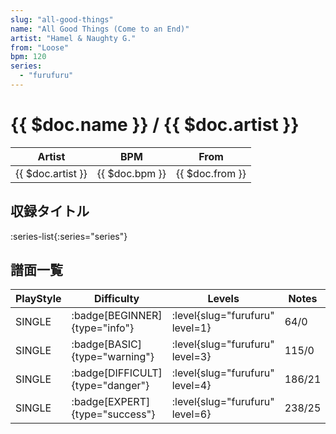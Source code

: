 ```yaml
---
slug: "all-good-things"
name: "All Good Things (Come to an End)"
artist: "Hamel & Naughty G."
from: "Loose"
bpm: 120
series:
  - "furufuru"
---
```


# {{ $doc.name }} / {{ $doc.artist }}

|Artist|BPM|From|
|------|---|----|
|{{ $doc.artist }}|{{ $doc.bpm }}|{{ $doc.from }}|

## 収録タイトル

:series-list{:series="series"}

## 譜面一覧

|PlayStyle|Difficulty|Levels|Notes|Movie|
|---------|----------|------|-----|-----|
|SINGLE| :badge[BEGINNER]{type="info"}|<div class="field is-grouped is-grouped-multiline"> :level{slug="furufuru" level=1}</div>|64/0||
|SINGLE| :badge[BASIC]{type="warning"}|<div class="field is-grouped is-grouped-multiline"> :level{slug="furufuru" level=3}</div>|115/0||
|SINGLE| :badge[DIFFICULT]{type="danger"}|<div class="field is-grouped is-grouped-multiline"> :level{slug="furufuru" level=4}</div>|186/21||
|SINGLE| :badge[EXPERT]{type="success"}|<div class="field is-grouped is-grouped-multiline"> :level{slug="furufuru" level=6}</div>|238/25||

